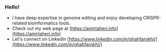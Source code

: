 ### Hello!

- I have deep expertise in genome editing and enjoy developing CRISPR-related bioinformatics tools.
- Check out my web page at [https://amirtaheri.info](https://amirtaheri.info)
- Let's connect on LinkedIn [https://www.linkedin.com/in/ghahfarokhi/](https://www.linkedin.com/in/ghahfarokhi/)
